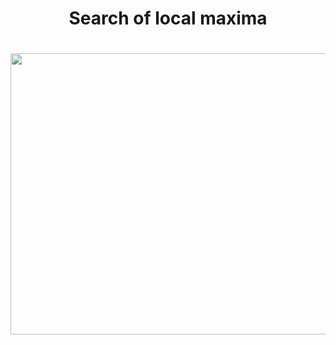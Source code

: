 <h1 align="center">Search of local maxima</h1>

<h1 align="center"><img src=https://user-images.githubusercontent.com/87599571/180656050-54c5fcb5-5d01-436a-a98e-82a93af78af3.png width="650" height="450" />
